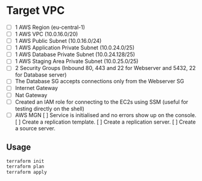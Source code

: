 # Target VPC

- [ ] 1 AWS Region (eu-central-1)
- [ ] 1 AWS VPC (10.0.16.0/20)
- [ ] 1 AWS Public Subnet (10.0.16.0/24)
- [ ] 1 AWS Application Private Subnet (10.0.24.0/25)
- [ ] 1 AWS Database Private Subnet (10.0.24.128/25)
- [ ] 1 AWS Staging Area Private Subnet (10.0.25.0/25)
- [ ] 2 Security Groups (Inbound 80, 443 and 22 for Webserver and 5432, 22 for Database server)
- [ ] The Database SG accepts connections only from the Webserver SG
- [ ] Internet Gateway
- [ ] Nat Gateway
- [ ] Created an IAM role for connecting to the EC2s using SSM (useful for testing directly on the shell)
- [ ] AWS MGN
    [ ] Service is initialised and no errors show up on the console.
    [ ] Create a replication template.
    [ ] Create a replication server.
    [ ] Create a source server.

## Usage

```bash
terraform init
terraform plan
terraform apply
```
